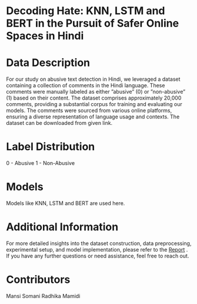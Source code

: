 # Decoding Hate: KNN, LSTM and BERT in the Pursuit of Safer Online Spaces in Hindi

# Data Description
For our study on abusive text detection in Hindi, we
leveraged a dataset containing a collection of comments in
the Hindi language. These comments were manually labeled
as either ”abusive” (0) or ”non-abusive” (1) based on their content. The dataset comprises approximately 20,000 comments,
providing a substantial corpus for training and evaluating our
models. The comments were sourced from various online
platforms, ensuring a diverse representation of language usage
and contexts. The dataset can be downloaded from given link.

# Label Distribution
0 - Abusive
1 - Non-Abusive

# Models
Models like KNN, LSTM and BERT are used here.

# Additional Information
For more detailed insights into the dataset construction, data preprocessing, experimental setup, and model implementation, please refer to the [Report](2023021028_Mansi_Somani_Report_IS.pdf)
. If you have any further questions or need assistance, feel free to reach out.


# Contributors
Mansi Somani 
Radhika Mamidi
